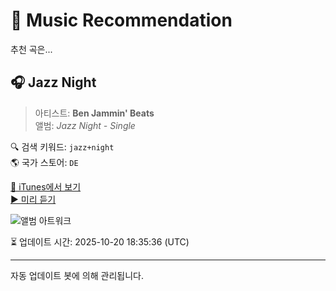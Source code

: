 
# 🎵 Music Recommendation

추천 곡은...

## 🎧 Jazz Night  
> 아티스트: **Ben Jammin' Beats**  
> 앨범: _Jazz Night - Single_  

🔍 검색 키워드: `jazz+night`  
🌎 국가 스토어: `DE`

[🔗 iTunes에서 보기](https://music.apple.com/de/album/jazz-night/1587650889?i=1587650890&uo=4)  
[▶️ 미리 듣기](https://audio-ssl.itunes.apple.com/itunes-assets/AudioPreview115/v4/7a/25/47/7a254743-03cd-d35d-d62c-343b1fae694f/mzaf_6020830418918475968.plus.aac.p.m4a)

![앨범 아트워크](https://is1-ssl.mzstatic.com/image/thumb/Music115/v4/f6/54/fa/f654fadc-93f1-561a-2455-137793a8363d/1963620193707_cover.jpg/100x100bb.jpg)

⏳ 업데이트 시간: 2025-10-20 18:35:36 (UTC)

---
자동 업데이트 봇에 의해 관리됩니다.
